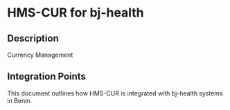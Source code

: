 # HMS-CUR for bj-health

## Description

Currency Management

## Integration Points

This document outlines how HMS-CUR is integrated with bj-health systems in Benin.
